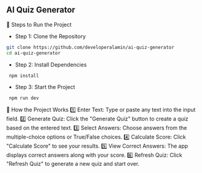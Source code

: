 

## AI Quiz Generator
📌 Steps to Run the Project

-  Step 1: Clone the Repository
```bash
git clone https://github.com/developeralamin/ai-quiz-generator
cd ai-quiz-generator
```


- Step 2: Install Dependencies
```
 npm install 
```

- Step 3: Start the Project
```
 npm run dev
```

📌 How the Project Works
1️⃣ Enter Text: Type or paste any text into the input field.
2️⃣ Generate Quiz: Click the "Generate Quiz" button to create a quiz based on the entered text.
3️⃣ Select Answers: Choose answers from the multiple-choice options or True/False choices.
4️⃣ Calculate Score: Click "Calculate Score" to see your results.
5️⃣ View Correct Answers: The app displays correct answers along with your score.
6️⃣ Refresh Quiz: Click "Refresh Quiz" to generate a new quiz and start over.







